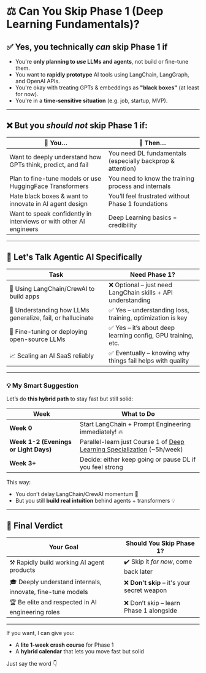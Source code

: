 # ⚖️ Can You Skip Phase 1 (Deep Learning Fundamentals)?

## ✅ **Yes, you technically _can_ skip Phase 1** if

- You're **only planning to _use_ LLMs and agents**, not build or fine-tune them.
- You want to **rapidly prototype** AI tools using LangChain, LangGraph, and OpenAI APIs.
- You're okay with treating GPTs & embeddings as **"black boxes"** (at least for now).
- You're in a **time-sensitive situation** (e.g. job, startup, MVP).

---

## ❌ **But you _should not_ skip Phase 1 if:**

| 🧠 You…                                                            | 🔎 Then…                                                   |
| ------------------------------------------------------------------ | ---------------------------------------------------------- |
| Want to deeply understand how GPTs think, predict, and fail        | You need DL fundamentals (especially backprop & attention) |
| Plan to fine-tune models or use HuggingFace Transformers           | You need to know the training process and internals        |
| Hate black boxes & want to innovate in AI agent design             | You’ll feel frustrated without Phase 1 foundations         |
| Want to speak confidently in interviews or with other AI engineers | Deep Learning basics = credibility                         |

---

## 🤖 Let's Talk Agentic AI Specifically

| Task                                                       | Need Phase 1?                                                |
| ---------------------------------------------------------- | ------------------------------------------------------------ |
| 🧠 Using LangChain/CrewAI to build apps                    | ❌ Optional – just need LangChain skills + API understanding |
| 🔬 Understanding how LLMs generalize, fail, or hallucinate | ✅ Yes – understanding loss, training, optimization is key   |
| 🧪 Fine-tuning or deploying open-source LLMs               | ✅ Yes – it’s about deep learning config, GPU training, etc. |
| 📈 Scaling an AI SaaS reliably                             | ✅ Eventually – knowing why things fail helps with quality   |

---

### 💡 My Smart Suggestion

Let’s do **this hybrid path** to stay fast but still solid:

| Week                                  | What to Do                                                                                                                              |
| ------------------------------------- | --------------------------------------------------------------------------------------------------------------------------------------- |
| **Week 0**                            | Start LangChain + Prompt Engineering immediately! 🔥                                                                                    |
| **Week 1-2 (Evenings or Light Days)** | Parallel-learn just Course 1 of [Deep Learning Specialization](https://www.coursera.org/learn/neural-networks-deep-learning) (~5h/week) |
| **Week 3+**                           | Decide: either keep going or pause DL if you feel strong                                                                                |

This way:

- You don’t delay LangChain/CrewAI momentum 🚀
- But you still **build real intuition** behind agents + transformers 💡

---

## 🧠 Final Verdict

| Your Goal                                                  | Should You Skip Phase 1?                    |
| ---------------------------------------------------------- | ------------------------------------------- |
| ⚒️ Rapidly build working AI agent products                 | ✔️ Skip it _for now_, come back later       |
| 🎓 Deeply understand internals, innovate, fine-tune models | ❌ **Don't skip** – it's your secret weapon |
| 🏆 Be elite and respected in AI engineering roles          | ❌ Don’t skip – learn Phase 1 alongside     |

---

If you want, I can give you:

- A **lite 1-week crash course** for Phase 1
- A **hybrid calendar** that lets you move fast but solid

Just say the word 👇
